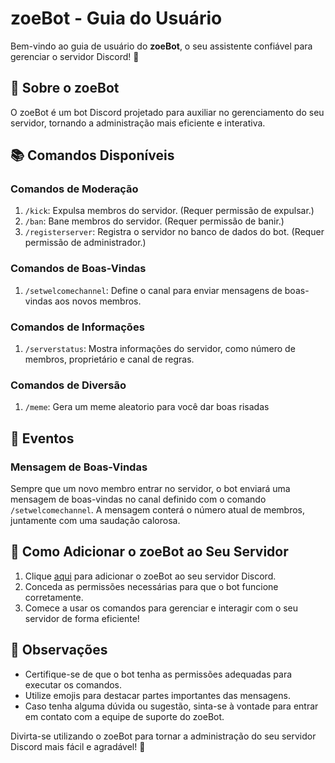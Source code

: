 # zoeBot - Guia do Usuário

Bem-vindo ao guia de usuário do **zoeBot**, o seu assistente confiável para gerenciar o servidor Discord! :robot:

## 🤖 Sobre o zoeBot

O zoeBot é um bot Discord projetado para auxiliar no gerenciamento do seu servidor, tornando a administração mais eficiente e interativa.

## 📚 Comandos Disponíveis

### Comandos de Moderação

1. `/kick`: Expulsa membros do servidor. (Requer permissão de expulsar.)
2. `/ban`: Bane membros do servidor. (Requer permissão de banir.)
3. `/registerserver`: Registra o servidor no banco de dados do bot. (Requer permissão de administrador.)

### Comandos de Boas-Vindas

1. `/setwelcomechannel`: Define o canal para enviar mensagens de boas-vindas aos novos membros.

### Comandos de Informações

1. `/serverstatus`: Mostra informações do servidor, como número de membros, proprietário e canal de regras.

### Comandos de Diversão
1. `/meme`: Gera um meme aleatorio para você dar boas risadas

## 🌟 Eventos

### Mensagem de Boas-Vindas

Sempre que um novo membro entrar no servidor, o bot enviará uma mensagem de boas-vindas no canal definido com o comando `/setwelcomechannel`. A mensagem conterá o número atual de membros, juntamente com uma saudação calorosa.

## 🚀 Como Adicionar o zoeBot ao Seu Servidor

1. Clique [aqui](https://discord.com/api/oauth2/authorize?client_id=1140768144626044998&permissions=8&scope=bot%20applications.commands) para adicionar o zoeBot ao seu servidor Discord.
2. Conceda as permissões necessárias para que o bot funcione corretamente.
3. Comece a usar os comandos para gerenciar e interagir com o seu servidor de forma eficiente!

## 📝 Observações

- Certifique-se de que o bot tenha as permissões adequadas para executar os comandos.
- Utilize emojis para destacar partes importantes das mensagens.
- Caso tenha alguma dúvida ou sugestão, sinta-se à vontade para entrar em contato com a equipe de suporte do zoeBot.

Divirta-se utilizando o zoeBot para tornar a administração do seu servidor Discord mais fácil e agradável! :tada:
